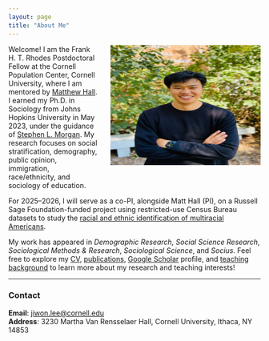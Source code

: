 ```yaml
---
layout: page
title: "About Me"
---
```


<img style="margin-left: 1.5rem; margin-bottom: 1rem;" src="assets/jl_image.jpg" align="right" height="240" width="300">

Welcome! I am the Frank H. T. Rhodes Postdoctoral Fellow at the Cornell Population Center, Cornell University, where I am mentored by [Matthew Hall](https://publicpolicy.cornell.edu/people/matthew-hall/). I earned my Ph.D. in Sociology from Johns Hopkins University in May 2023, under the guidance of [Stephen L. Morgan](http://socweb.soc.jhu.edu/faculty/morgan/). My research focuses on social stratification, demography, public opinion, immigration, race/ethnicity, and sociology of education. 

For 2025–2026, I will serve as a co-PI, alongside Matt Hall (PI), on a Russell Sage Foundation-funded project using restricted-use Census Bureau datasets to study the [racial and ethnic identification of multiracial Americans](https://www.russellsage.org/awarded-project/context-and-life-course-racialethnic-identities-among-multi-racial-americans).

My work has appeared in *Demographic Research,* *Social Science Research*, *Sociological Methods & Research*, *Sociological Science*, and *Socius*. Feel free to explore my [CV](/cv_jiwon_lee.pdf), [publications](https://jiwonlee.net/research/), [Google Scholar](https://scholar.google.com/citations?user=nszIX_sAAAAJ&hl=en) profile, and [teaching background](https://jiwonlee.net/teaching/) to learn more about my research and teaching interests!

---

### Contact

**Email**: <jiwon.lee@cornell.edu>  
**Address**: 3230 Martha Van Rensselaer Hall, Cornell University, Ithaca, NY 14853  
